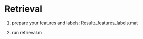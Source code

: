 # Retrieval

  1. prepare your features and labels: Results_features_labels.mat
  
  2. run retrieval.m
